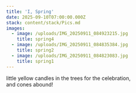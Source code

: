 ```yaml
---
title: 'I, Spring'
date: 2025-09-10T07:00:00.000Z
stack: content/stack/Pics.md
images:
  - image: /uploads/IMG_20250911_084923215.jpg
    title: spring4
  - image: /uploads/IMG_20250911_084835384.jpg
    title: spring2
  - image: /uploads/IMG_20250911_084823083.jpg
    title: spring1
---
```


little yellow candles in the trees for the celebration, \
and cones abound!
